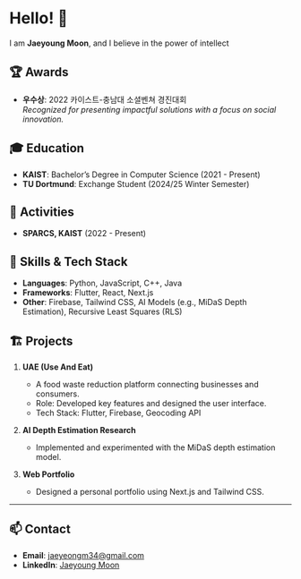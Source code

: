 # Hello! 👋

I am **Jaeyoung Moon**, and I believe in the power of intellect

## 🏆 Awards
- **우수상**: 2022 카이스트-충남대 소셜벤쳐 경진대회  
  *Recognized for presenting impactful solutions with a focus on social innovation.*

## 🎓 Education
- **KAIST**: Bachelor’s Degree in Computer Science (2021 - Present)  
- **TU Dortmund**: Exchange Student (2024/25 Winter Semester)  

## 🤝 Activities
- **SPARCS, KAIST** (2022 - Present)

## 🔧 Skills & Tech Stack
- **Languages**: Python, JavaScript, C++, Java  
- **Frameworks**: Flutter, React, Next.js  
- **Other**: Firebase, Tailwind CSS, AI Models (e.g., MiDaS Depth Estimation), Recursive Least Squares (RLS)  

## 🏗️ Projects
1. **UAE (Use And Eat)**  
   - A food waste reduction platform connecting businesses and consumers.  
   - Role: Developed key features and designed the user interface.  
   - Tech Stack: Flutter, Firebase, Geocoding API  

2. **AI Depth Estimation Research**  
   - Implemented and experimented with the MiDaS depth estimation model.  

3. **Web Portfolio**  
   - Designed a personal portfolio using Next.js and Tailwind CSS.  

---

## 📫 Contact
- **Email**: jaeyeongm34@gmail.com
- **LinkedIn**: [Jaeyoung Moon](https://www.linkedin.com/in/%EC%9E%AC%EC%98%81-%EB%AC%B8-1b9baa22a/)  

